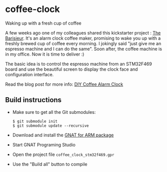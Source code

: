 # coffee-clock
Waking up with a fresh cup of coffee

A few weeks ago one of my colleagues shared this kickstarter project : [The
Barisieur](https://www.kickstarter.com/projects/393281213/the-barisieur-designer-coffee-and-tea-alarm-clock).
It's an alarm clock coffee maker, promising to wake you up with a freshly
brewed cup of coffee every morning. I jokingly said "just give me an espresso
machine and I can do the same". Soon after, the coffee machine is in my office.
Now it is time to deliver :)

The basic idea is to control the espresso machine from an STM32F469 board and
use the beautiful screen to display the clock face and configuration interface.

Read the blog post for more info:
[DIY Coffee Alarm Clock](http://blog.adacore.com/diy-coffee-alarm-clock)

##  Build instructions

- Make sure to get all the Git submodules:

    ```shell
    $ git submodule init
    $ git submodule update --recursive
    ```

- Download and install the [GNAT for ARM package](http://libre.adacore.com/download/configurations)
- Start GNAT Programing Studio
- Open the project file `coffee_clock_stm32f469.gpr`
- Use the "Build all" button to compile
